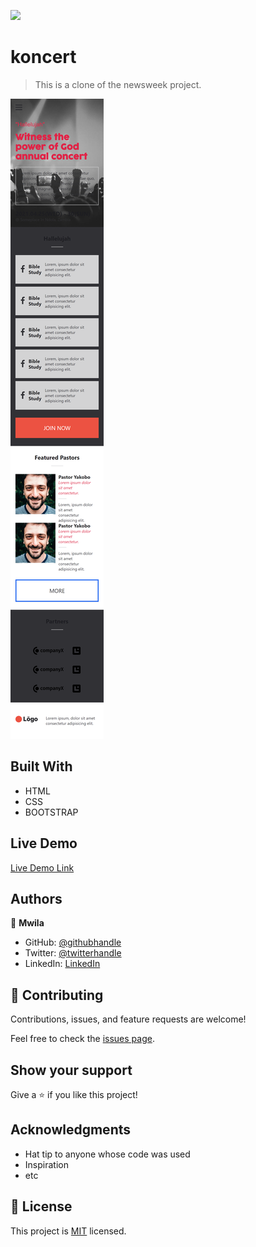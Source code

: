 ![](https://img.shields.io/badge/myapp-blueviolet)

# koncert

> This is a clone of the newsweek project.

![screenshot](./screenshot.png)



## Built With

- HTML
- CSS
- BOOTSTRAP

## Live Demo

[Live Demo Link](https://livedemo.com)

## Authors

👤 **Mwila**

- GitHub: [@githubhandle]()
- Twitter: [@twitterhandle]()
- LinkedIn: [LinkedIn]()

## 🤝 Contributing

Contributions, issues, and feature requests are welcome!

Feel free to check the [issues page](issues/).

## Show your support

Give a ⭐️ if you like this project!

## Acknowledgments

- Hat tip to anyone whose code was used
- Inspiration
- etc

## 📝 License

This project is [MIT](lic.url) licensed.
